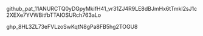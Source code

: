 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

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